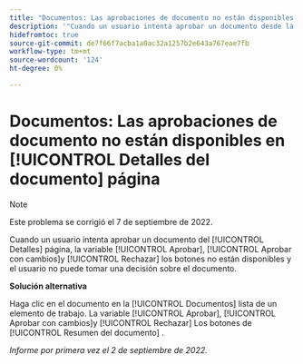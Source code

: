 ```yaml
---
title: "Documentos: Las aprobaciones de documento no están disponibles en la página Detalles del documento"
description: '"Cuando un usuario intenta aprobar un documento desde la página Detalles del documento, la variable [!UICONTROL Aprobar], [!UICONTROL Aprobar con cambios]y [!UICONTROL Rechazar] los botones no están disponibles y el usuario no puede tomar una decisión sobre el documento".'
hidefromtoc: true
source-git-commit: de7f66f7acba1a0ac32a1257b2e643a767eae7fb
workflow-type: tm+mt
source-wordcount: '124'
ht-degree: 0%

---
```



# Documentos: Las aprobaciones de documento no están disponibles en [!UICONTROL Detalles del documento] página

>[!NOTE]
>
>Este problema se corrigió el 7 de septiembre de 2022.

Cuando un usuario intenta aprobar un documento del [!UICONTROL Detalles] página, la variable [!UICONTROL Aprobar], [!UICONTROL Aprobar con cambios]y [!UICONTROL Rechazar] los botones no están disponibles y el usuario no puede tomar una decisión sobre el documento.

**Solución alternativa**

Haga clic en el documento en la [!UICONTROL Documentos] lista de un elemento de trabajo. La variable [!UICONTROL Aprobar], [!UICONTROL Aprobar con cambios]y [!UICONTROL Rechazar] Los botones de [!UICONTROL Resumen del documento] .

_Informe por primera vez el 2 de septiembre de 2022._

